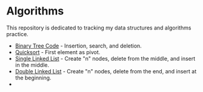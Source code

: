 # Algorithms

This repository is dedicated to tracking my data structures and algorithms practice.

- [Binary Tree Code](https://github.com/ddlhg/Practice-Algorithms/blob/main/BinaryTree) - Insertion, search, and deletion.
- [Quicksort](https://github.com/ddlhg/Practice-Algorithms/blob/main/Quicksort) - First element as pivot.
- [Single Linked List](https://github.com/ddlhg/Practice-Algorithms/blob/main/SingleLinkedList) - Create "n" nodes, delete from the middle, and insert in the middle.
- [Double Linked List](https://github.com/ddlhg/Practice-Algorithms/blob/main/Double%20Linked%20List) - Create "n" nodes, delete from the end, and insert at the beginning.
- 


